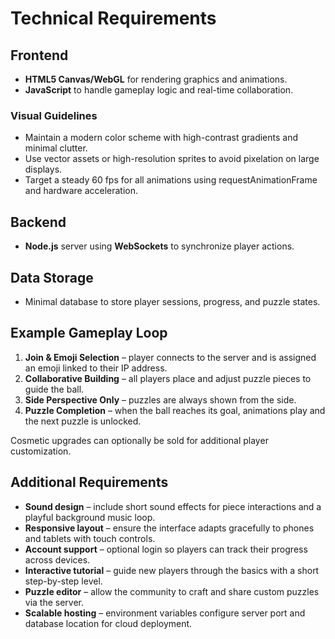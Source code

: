 # Technical Requirements

## Frontend
- **HTML5 Canvas/WebGL** for rendering graphics and animations.
- **JavaScript** to handle gameplay logic and real-time collaboration.

### Visual Guidelines
- Maintain a modern color scheme with high-contrast gradients and minimal clutter.
- Use vector assets or high-resolution sprites to avoid pixelation on large displays.
- Target a steady 60 fps for all animations using requestAnimationFrame and hardware acceleration.

## Backend
- **Node.js** server using **WebSockets** to synchronize player actions.

## Data Storage
- Minimal database to store player sessions, progress, and puzzle states.

## Example Gameplay Loop
1. **Join & Emoji Selection** – player connects to the server and is assigned an emoji linked to their IP address.
2. **Collaborative Building** – all players place and adjust puzzle pieces to guide the ball.
3. **Side Perspective Only** – puzzles are always shown from the side.
4. **Puzzle Completion** – when the ball reaches its goal, animations play and the next puzzle is unlocked.

Cosmetic upgrades can optionally be sold for additional player customization.

## Additional Requirements
- **Sound design** – include short sound effects for piece interactions and a playful background music loop.
- **Responsive layout** – ensure the interface adapts gracefully to phones and tablets with touch controls.
- **Account support** – optional login so players can track their progress across devices.
- **Interactive tutorial** – guide new players through the basics with a short step-by-step level.
- **Puzzle editor** – allow the community to craft and share custom puzzles via the server.
- **Scalable hosting** – environment variables configure server port and database location for cloud deployment.
